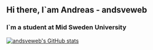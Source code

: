 ## Hi there, I`am Andreas - andsveweb
### I`m a student at Mid Sweden University
[![andsveweb's GitHub stats](https://github-readme-stats.vercel.app/api?username=andsveweb)](https://github.com/andsveweb/github-readme-stats)

